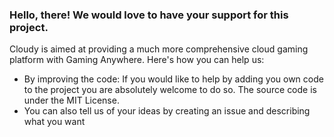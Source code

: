 ### Hello, there! We would love to have your support for this project.
Cloudy is aimed at providing a much more comprehensive cloud gaming platform with Gaming Anywhere.
Here's how you can help us:
- By improving the code: If you would like to help by adding you own code to the project you are absolutely welcome to do so. The source code is under the MIT License.
- You can also tell us of your ideas by creating an issue and describing what you want
